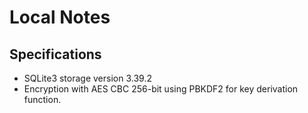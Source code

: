 # Local Notes

## Specifications

- SQLite3 storage version 3.39.2
- Encryption with AES CBC 256-bit using PBKDF2 for key derivation function.
